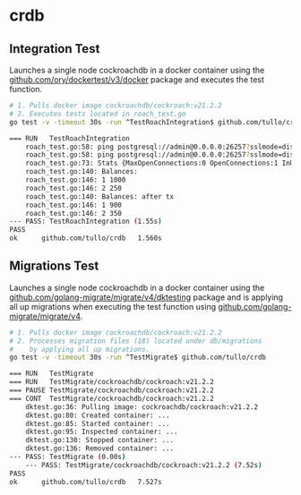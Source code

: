 # crdb

## Integration Test

Launches a single node cockroachdb in a docker container using the [github.com/ory/dockertest/v3/docker](https://github.com/ory/dockertest) package and executes the test function.

```sh
# 1. Pulls docker image cockroachdb/cockroach:v21.2.2
# 2. Executes tests located in roach_test.go
go test -v -timeout 30s -run ^TestRoachIntegration$ github.com/tullo/crdb

=== RUN   TestRoachIntegration
    roach_test.go:58: ping postgresql://admin@0.0.0.0:26257?sslmode=disable
    roach_test.go:58: ping postgresql://admin@0.0.0.0:26257?sslmode=disable
    roach_test.go:73: Stats {MaxOpenConnections:0 OpenConnections:1 InUse:0 Idle:1 WaitCount:0 WaitDuration:0s MaxIdleClosed:0 MaxIdleTimeClosed:0 MaxLifetimeClosed:0}
    roach_test.go:140: Balances: 
    roach_test.go:146: 1 1000
    roach_test.go:146: 2 250
    roach_test.go:140: Balances: after tx
    roach_test.go:146: 1 900
    roach_test.go:146: 2 350
--- PASS: TestRoachIntegration (1.55s)
PASS
ok  	github.com/tullo/crdb	1.560s
```

## Migrations Test

Launches a single node cockroachdb in a docker container using the [github.com/golang-migrate/migrate/v4/dktesting](https://github.com/dhui/dktest) package and is applying all up migrations when executing the test function using [github.com/golang-migrate/migrate/v4](github.com/golang-migrate/migrate).

```sh
# 1. Pulls docker image cockroachdb/cockroach:v21.2.2
# 2. Processes migration files (18) located under db/migrations
#    by applying all up migrations.
go test -v -timeout 30s -run ^TestMigrate$ github.com/tullo/crdb

=== RUN   TestMigrate
=== RUN   TestMigrate/cockroachdb/cockroach:v21.2.2
=== PAUSE TestMigrate/cockroachdb/cockroach:v21.2.2
=== CONT  TestMigrate/cockroachdb/cockroach:v21.2.2
    dktest.go:36: Pulling image: cockroachdb/cockroach:v21.2.2        
    dktest.go:80: Created container: ...
    dktest.go:85: Started container: ...
    dktest.go:95: Inspected container: ...
    dktest.go:130: Stopped container: ...
    dktest.go:136: Removed container: ...
--- PASS: TestMigrate (0.00s)
    --- PASS: TestMigrate/cockroachdb/cockroach:v21.2.2 (7.52s)
PASS
ok  	github.com/tullo/crdb	7.527s
```
